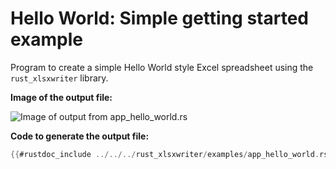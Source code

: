 # Hello World: Simple getting started example

Program to create a simple Hello World style Excel spreadsheet using the
`rust_xlsxwriter` library.

**Image of the output file:**


![Image of output from app_hello_world.rs](../../images/hello.png)

**Code to generate the output file:**

```rust
{{#rustdoc_include ../../../rust_xlsxwriter/examples/app_hello_world.rs:8:}}
```